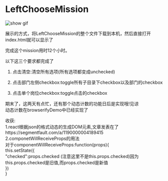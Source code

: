 # LeftChooseMission

![show gif](https://github.com/Luciahelloworld/LeftChooseMission/raw/master/chooseMenu.gif)  

展示的方式，将LeftChooseMission的整个文件下载到本机，然后直接打开index.html就可以显示了

完成这个mission用时12个小时。

以下这三个要求都完成了
1. 点击清空:清空所有选项(所有选项都变成unchecked)

2. 点击部门左侧checkbox:toggle所有子目录下checkbox以及部门的checkbox  

3. 点击单个岗位checkbox:toggle点击的checkbox


期末了，这两天有点忙，还有那个动态计数的功能日后是实现哦!见谅  
动态计数在browserifyDemo中已经实现了

收获:  
1.react根据json的格式动态的生成DOM元素,文章发表在了https://segmentfault.com/a/1190000004189415
2.componetWillReceiveProps的用法  
    对于componentWillReceiveProps:function(props){  
          this.setState({  
            "checked":props.checked (注意这里不是this.props.checked)因为this.props.checked是旧值,而props.checked是新值  
                })  
          }
